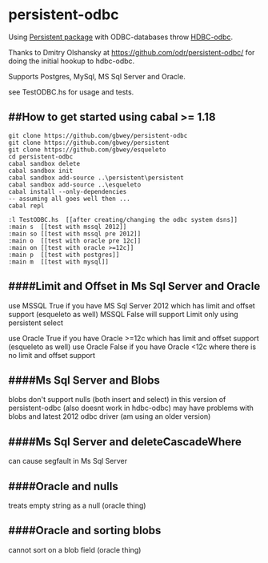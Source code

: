 persistent-odbc
===============
Using [Persistent package](http://hackage.haskell.org/package/persistent) with ODBC-databases 
throw [HDBC-odbc](http://hackage.haskell.org/package/hdbc-odbc).

Thanks to Dmitry Olshansky at https://github.com/odr/persistent-odbc/
for doing the initial hookup to hdbc-odbc.

Supports Postgres, MySql, MS Sql Server and Oracle.

see TestODBC.hs for usage and tests.

##How to get started using cabal >= 1.18
--------------------------------------
    git clone https://github.com/gbwey/persistent-odbc
    git clone https://github.com/gbwey/persistent
    git clone https://github.com/gbwey/esqueleto
    cd persistent-odbc
    cabal sandbox delete
    cabal sandbox init
    cabal sandbox add-source ..\persistent\persistent
    cabal sandbox add-source ..\esqueleto
    cabal install --only-dependencies
    -- assuming all goes well then ...
    cabal repl
    
    :l TestODBC.hs  [[after creating/changing the odbc system dsns]]
    :main s  [[test with mssql 2012]]
    :main so [[test with mssql pre 2012]]
    :main o  [[test with oracle pre 12c]]
    :main on [[test with oracle >=12c]]
    :main p  [[test with postgres]]
    :main m  [[test with mysql]]

####Limit and Offset in Ms Sql Server and Oracle
--------------------------------------------
use MSSQL True if you have MS Sql Server 2012 which has limit and offset support (esqueleto as well)
MSSQL False will support Limit only using persistent select

use Oracle True if you have Oracle >=12c which has limit and offset support (esqueleto as well)
use Oracle False if you have Oracle <12c where there is no limit and offset support 

####Ms Sql Server and Blobs
-----------------------
blobs don't support nulls (both insert and select) in this version of persistent-odbc (also doesnt work in hdbc-odbc)
may have problems with blobs and latest 2012 odbc driver (am using an older version)

####Ms Sql Server and deleteCascadeWhere
------------------------------------
can cause segfault in Ms Sql Server

####Oracle and nulls
----------------
treats empty string as a null (oracle thing)

####Oracle and sorting blobs
------------------------
cannot sort on a blob field (oracle thing)
